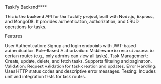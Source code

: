 Taskify Backend****

This is the backend API for the Taskify project, built with Node.js, Express, and MongoDB. It provides authentication, authorization, and CRUD operations for tasks.

Features

User Authentication: Signup and login endpoints with JWT-based authentication.
Role-Based Authorization: Middleware to restrict access to certain routes (e.g., only admins can view all tasks).
Task Management: Create, update, delete, and fetch tasks. Supports filtering and pagination.
Validation: Request validation for task creation and updates.
Error Handling: Uses HTTP status codes and descriptive error messages.
Testing: Includes unit and integration tests for task routes.
